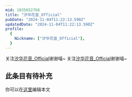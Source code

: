 ```yaml
---
mid: 1035652768
title: "汐华花音_Official"
pubDate: "2024-11-04T11:22:13.590Z"
updatedDate: "2024-11-04T11:22:13.590Z"
profile:
  {
    Nickname: ["汐华花音_Official"],
  }
---
```


关注[汐华花音_Official](https://space.bilibili.com/1035652768)谢谢喵~ 关注[汐华花音_Official](https://space.bilibili.com/1035652768)谢谢喵~

## 此条目有待补充
你可以在[这里](https://github.com/Yuhanawa/VTuber.ICU-Content/edit/master/v/汐华花音_Official/index.md)编辑本文
